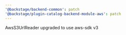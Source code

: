 ```yaml
---
'@backstage/backend-common': patch
'@backstage/plugin-catalog-backend-module-aws': patch
---
```


AwsS3UrlReader upgraded to use aws-sdk v3
